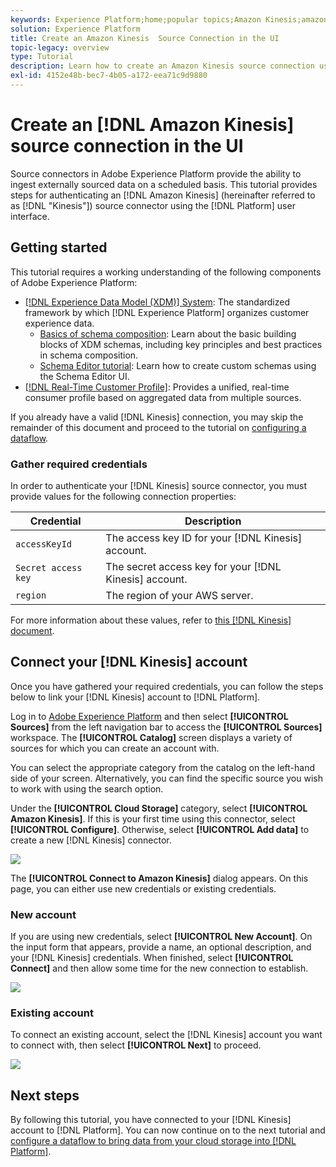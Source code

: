 ```yaml
---
keywords: Experience Platform;home;popular topics;Amazon Kinesis;amazon kinesis;Kinesis;kinesis
solution: Experience Platform
title: Create an Amazon Kinesis  Source Connection in the UI
topic-legacy: overview
type: Tutorial
description: Learn how to create an Amazon Kinesis source connection using the Adobe Experience Platform UI.
exl-id: 4152e48b-bec7-4b05-a172-eea71c9d9880
---
```

# Create an [!DNL Amazon Kinesis] source connection in the UI

Source connectors in Adobe Experience Platform provide the ability to ingest externally sourced data on a scheduled basis. This tutorial provides steps for authenticating an [!DNL Amazon Kinesis] (hereinafter referred to as [!DNL "Kinesis"]) source connector using the [!DNL Platform] user interface.

## Getting started

This tutorial requires a working understanding of the following components of Adobe Experience Platform:

-   [[!DNL Experience Data Model (XDM)] System](../../../../../xdm/home.md): The standardized framework by which [!DNL Experience Platform] organizes customer experience data.
    -   [Basics of schema composition](../../../../../xdm/schema/composition.md): Learn about the basic building blocks of XDM schemas, including key principles and best practices in schema composition.
    -   [Schema Editor tutorial](../../../../../xdm/tutorials/create-schema-ui.md): Learn how to create custom schemas using the Schema Editor UI.
-   [[!DNL Real-Time Customer Profile]](../../../../../profile/home.md): Provides a unified, real-time consumer profile based on aggregated data from multiple sources.

If you already have a valid [!DNL Kinesis] connection, you may skip the remainder of this document and proceed to the tutorial on [configuring a dataflow](../../dataflow/streaming/cloud-storage-streaming.md).

### Gather required credentials

In order to authenticate your [!DNL Kinesis] source connector, you must provide values for the following connection properties:

| Credential | Description |
| ---------- | ----------- |
| `accessKeyId` | The access key ID for your [!DNL Kinesis] account. |
| `Secret access key` | The secret access key for your [!DNL Kinesis] account. |
| `region` | The region of your AWS server. |

For more information about these values, refer to [this [!DNL Kinesis] document](https://docs.aws.amazon.com/streams/latest/dev/getting-started.html).

## Connect your [!DNL Kinesis] account

Once you have gathered your required credentials, you can follow the steps below to link your [!DNL Kinesis] account to [!DNL Platform].

Log in to [Adobe Experience Platform](https://platform.adobe.com) and then select **[!UICONTROL Sources]** from the left navigation bar to access the **[!UICONTROL Sources]** workspace. The **[!UICONTROL Catalog]** screen displays a variety of sources for which you can create an account with.

You can select the appropriate category from the catalog on the left-hand side of your screen. Alternatively, you can find the specific source you wish to work with using the search option.

Under the **[!UICONTROL Cloud Storage]** category, select **[!UICONTROL Amazon Kinesis]**. If this is your first time using this connector, select **[!UICONTROL Configure]**. Otherwise, select **[!UICONTROL Add data]** to create a new [!DNL Kinesis] connector.

![](../../../../images/tutorials/create/kinesis/catalog.png)

The **[!UICONTROL Connect to Amazon Kinesis]** dialog appears. On this page, you can either use new credentials or existing credentials. 

### New account

If you are using new credentials, select **[!UICONTROL New Account]**. On the input form that appears, provide a name, an optional description, and your [!DNL Kinesis] credentials. When finished, select **[!UICONTROL Connect]** and then allow some time for the new connection to establish.

![](../../../../images/tutorials/create/kinesis/new.png)

### Existing account

To connect an existing account, select the [!DNL Kinesis] account you want to connect with, then select **[!UICONTROL Next]** to proceed.

![](../../../../images/tutorials/create/kinesis/existing.png)

## Next steps

By following this tutorial, you have connected to your [!DNL Kinesis] account to [!DNL Platform]. You can now continue on to the next tutorial and [configure a dataflow to bring data from your cloud storage into [!DNL Platform]](../../dataflow/streaming/cloud-storage-streaming.md).
